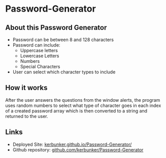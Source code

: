 # Password-Generator

## About this Password Generator

* Password can be between 8 and 128 characters
* Password can include:
    * Uppercase letters
    * Lowercase Letters
    * Numbers
    * Special Characters
* User can select which character types to include

## How it works

After the user answers the questions from the window alerts, the program uses random numbers to select what type of character goes in each index of a created password array which is then converted to a string and returned to the user.

## Links

* Deployed Site: [kerbunker.github.io/Password-Generator/](https://kerbunker.github.io/Password-Generator/)
* Github repository: [github.com/kerbunker/Password-Generator](https://github.com/kerbunker/Password-Generator)
